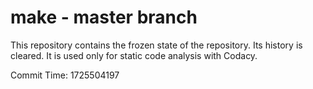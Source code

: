 # make - master branch

This repository contains the frozen state of the repository.
Its history is cleared. It is used only for static code
analysis with Codacy.

Commit Time: 1725504197